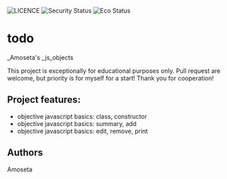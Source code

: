 ![LICENCE](https://img.shields.io/badge/licence-MTT-blue.svg?style=flat-square)
![Security Status](https://img.shields.io/security-headers?label=Securuty&url=https%3A%2F%2Fgithub.com&style=flat-square)
![Eco Status](https://img.shields.io/badge/ECP-Friendly-green.svg)

# todo

_Amoseta's _js_objects

This project is exceptionally for educational purposes only. Pull request are welcome, but priority is for myself for a start! Thank you for cooperation!

## Project features:
- objective javascript basics: class, constructor
- objective javascript basics: summary, add
- objective javascript basics: edit, remove, print

## Authors

Amoseta

